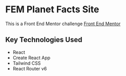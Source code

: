 # FEM Planet Facts Site

This is a Front End Mentor challenge [Front End Mentor](https://www.frontendmentor.io/challenges/planets-fact-site-gazqN8w_f/hub)

## Key Technologies Used

- React
- Create React App
- Tailwind CSS
- React Router v6
